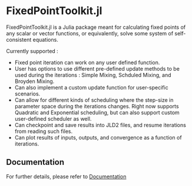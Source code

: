 # FixedPointToolkit.jl

FixedPointToolkit.jl is a Julia package meant for calculating fixed points of any scalar or vector functions, or equivalently, solve some system of self-consistent equations.

Currently supported :
* Fixed point iteration can work on any user defined function.
* User has options to use different pre-defined update methods to be used during the iterations : Simple Mixing, Schduled Mixing, and Broyden Mixing.
* Can also implement a custom update function for user-specific scenarios.
* Can allow for different kinds of scheduling where the step-size in parameter space during the iterations changes. Right now supports Quadratic and Exponential scheduling, but can also support custom user-defined scheduler as well.
* Can checkpoint and save results into JLD2 files, and resume iterations from reading such files.
* Can plot results of inputs, outputs, and convergence as a function of iterations.

## Documentation
For further details, please refer to [Documentation](https://anjishnubose.github.io/FixedPointToolkit.jl/)
